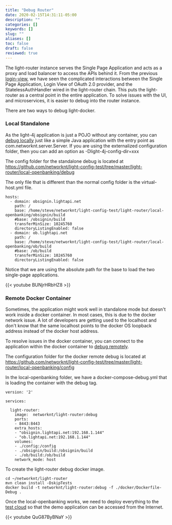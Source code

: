 ```yaml
---
title: "Debug Router"
date: 2020-02-15T14:31:11-05:00
description: ""
categories: []
keywords: []
slug: ""
aliases: []
toc: false
draft: false
reviewed: true
---
```


The light-router instance serves the Single Page Application and acts as a proxy and load balancer to access the APIs behind it. From the previous [login-view][], we have seen the complicated interactions between the Single Page Application,  Login View of OAuth 2.0 provider, and the StatelessAuthHandler wired in the light-router chain. This puts the light-router as a central point in the entire application. To solve issues with the UI, and microservices, it is easier to debug into the router instance. 

There are two ways to debug light-docker. 


### Local Standalone

As the light-4j application is just a POJO without any container, you can [debug locally][] just like a simple Java application with the entry point as com.networknt.server.Server. If you are using the externalized configuration folder, then you can add an option as -Dlight-4j-config-dir=xxx

The config folder for the standalone debug is located at https://github.com/networknt/light-config-test/tree/master/light-router/local-openbanking/debug

The only file that is different than the normal config folder is the virtual-host.yml file.

```
hosts:
  - domain: obsignin.lightapi.net
    path: /
    base: /home/steve/networknt/light-config-test/light-router/local-openbanking/obsignin/build
    #base: /obsignin/build
    transferMinSize: 10245760
    directoryListingEnabled: false
  - domain: ob.lightapi.net
    path: /
    base: /home/steve/networknt/light-config-test/light-router/local-openbanking/ob/build
    #base: /ob/build
    transferMinSize: 10245760
    directoryListingEnabled: false
```

Notice that we are using the absolute path for the base to load the two single-page applications. 

{{< youtube BUNjrHRbHZ8 >}}

### Remote Docker Container

Sometimes, the application might work well in standalone mode but doesn't work inside a docker container. In most cases, this is due to the docker network issue. A lot of developers are getting used to the localhost and don't know that the same localhost points to the docker OS loopback address instead of the docker host address. 

To resolve issues in the docker container, you can connect to the application within the docker container to [debug remotely][]. 

The configuration folder for the docker remote debug is located at https://github.com/networknt/light-config-test/tree/master/light-router/local-openbanking/config

In the local-openbanking folder, we have a docker-compose-debug.yml that is loading the container with the debug tag. 

```
version: '2'

services:

  light-router:
    image:  networknt/light-router:debug
    ports:
    - 8443:8443
    extra_hosts:
    - "obsignin.lightapi.net:192.168.1.144"
    - "ob.lightapi.net:192.168.1.144"
    volumes:
    - ./config:/config
    - ./obsignin/build:/obsignin/build
    - ./ob/build:/ob/build
    network_mode: host

```

To create the light-router debug docker image. 

```
cd ~/networknt/light-router
mvn clean install -DskipTests
docker build -t networknt/light-router:debug -f ./docker/Dockerfile-Debug .
```

Once the local-openbanking works, we need to deploy everything to the [test cloud][] so that the demo application can be accessed from the Internet. 

{{< youtube QuG87ByBNaY >}}

[login-view]: /tutorial/open-banking/client/login-view/
[debug locally]: /tutorial/common/debug/idea/
[debug remotely]: /tutorial/common/debug/docker-remote/
[test cloud]: /tutorial/open-banking/client/test-cloud/

